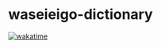 # waseieigo-dictionary

[![wakatime](https://wakatime.com/badge/user/9ce172fe-0465-4a91-811e-d3b82c6b59ff/project/552e0411-7b2c-45b5-acc6-b5e61046d6f3.svg)](https://wakatime.com/badge/user/9ce172fe-0465-4a91-811e-d3b82c6b59ff/project/552e0411-7b2c-45b5-acc6-b5e61046d6f3)
